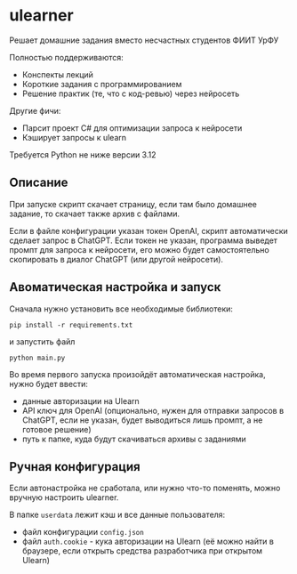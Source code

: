 # ulearner
Решает домашние задания вместо несчастных студентов ФИИТ УрФУ

Полностью поддерживаются:
- Конспекты лекций
- Короткие задания с программированием
- Решение практик (те, что с код-ревью) через нейросеть

Другие фичи:
- Парсит проект C# для оптимизации запроса к нейросети 
- Кэширует запросы к ulearn

Требуется Python не ниже версии 3.12

## Описание
При запуске скрипт скачает страницу, если там было домашнее задание,
то скачает также архив с файлами.

Если в файле конфигурации указан токен OpenAI, скрипт автоматически
сделает запрос в ChatGPT. Если токен не указан, программа выведет промпт для запроса к нейросети, его можно будет самостоятельно скопировать в диалог ChatGPT (или другой нейросети).

## Авоматическая настройка и запуск
Сначала нужно установить все необходимые библиотеки:
```shell
pip install -r requirements.txt
```
и запустить файл 
```shell
python main.py
```

Во время первого запуска произойдёт автоматическая настройка, нужно будет ввести:
- данные авторизации на Ulearn
- API ключ для OpenAI (опционально, нужен для отправки запросов в ChatGPT, если не указан, будет выводиться лишь промпт, а не готовое решение)
- путь к папке, куда будут скачиваться архивы с заданиями

## Ручная конфигурация
Если автонастройка не сработала, или нужно что-то поменять, можно вручную настроить ulearner.

В папке `userdata` лежит кэш и все данные пользователя:
- файл конфигурации `config.json` 
- файл `auth.cookie` - кука авторизации на Ulearn (её можно найти в браузере, если открыть средства разработчика при открытом Ulearn)